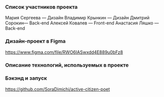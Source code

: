 ### Список участников проекта
Мария Сергеева — Дизайн
Владимир Крынкин — Дизайн
Дмитрий Сорокин— Back-end
Алексей Ковалев — Front-end
Анастасия Ляшко — Back-end
### Дизайн-проект в Figma
https://www.figma.com/file/RWO6IASwxdd4E889u0bFz8
### Описание технологий, используемых в проекте
### Бэкэнд и запуск
https://github.com/SoraDimichi/active-citizen-poet

